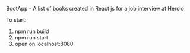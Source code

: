 
BootApp - A list of books created in React js for a job interview at Herolo

To start:
1. npm run build
2. npm run start
3. open on localhost:8080


